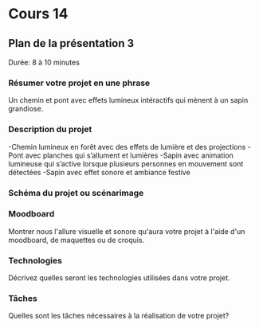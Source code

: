 # Cours 14
## Plan de la présentation 3
Durée: 8 à 10 minutes

### Résumer votre projet en une phrase
Un chemin et pont avec effets lumineux intéractifs qui mènent à un sapin grandiose. 

### Description du projet 
-Chemin lumineux en forêt avec 
des effets de lumière et des projections
-Pont avec planches qui s’allument et lumières
-Sapin avec animation lumineuse qui s’active lorsque
plusieurs personnes en mouvement sont détectées
-Sapin avec effet sonore et ambiance festive

### Schéma du projet ou scénarimage


### Moodboard
Montrer nous l'allure visuelle et sonore qu'aura votre projet à l'aide d'un moodboard, de maquettes ou de croquis. 

### Technologies
Décrivez quelles seront les technologies utilisées dans votre projet. 

### Tâches
Quelles sont les tâches nécessaires à la réalisation de votre projet? 
